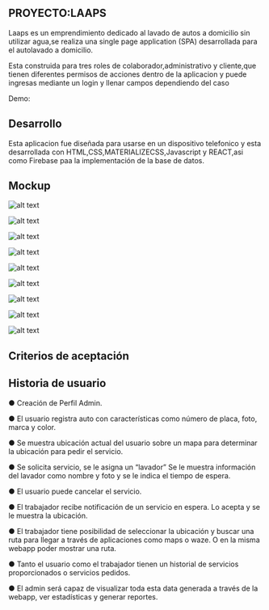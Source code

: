 
## PROYECTO:LAAPS

Laaps es un emprendimiento dedicado al lavado de autos a domicilio sin utilizar agua,se realiza una single page application (SPA) desarrollada para el autolavado a domicilio.

Esta construida para tres roles de colaborador,administrativo y cliente,que tienen diferentes permisos de acciones dentro de la aplicacion y puede ingresas mediante un login y llenar campos dependiendo del caso

Demo:


## Desarrollo

Esta aplicacion fue diseñada para usarse en un dispositivo telefonico y esta desarrollada con HTML,CSS,MATERIALIZECSS,Javascript y REACT,asi como Firebase paa la implementación de la base de datos.

## Mockup


![alt text](https://i.ibb.co/jVqw29q/Captura-de-pantalla-2020-08-26-a-la-s-11-16-56.png)

![alt text](https://i.ibb.co/3Tb3rXM/Captura-de-pantalla-2020-08-26-a-la-s-11-17-42.png)

![alt text](https://i.ibb.co/M50yH6G/Captura-de-pantalla-2020-08-26-a-la-s-11-18-06.png)

![alt text](https://i.ibb.co/yfSwFhW/Captura-de-pantalla-2020-08-26-a-la-s-11-18-33.png)

![alt text](https://i.ibb.co/C5KwdYt/Captura-de-pantalla-2020-08-26-a-la-s-11-32-53.png)

![alt text](https://i.ibb.co/M2GrXmX/Captura-de-pantalla-2020-08-26-a-la-s-11-34-27.png)

![alt text](https://i.ibb.co/6Wp73xn/Captura-de-pantalla-2020-08-26-a-la-s-11-34-50.png)

![alt text](https://i.ibb.co/gWbbxnC/Captura-de-pantalla-2020-08-26-a-la-s-11-35-19.png)

![alt text](https://i.ibb.co/WVBS0BK/Captura-de-pantalla-2020-08-26-a-la-s-11-36-32.png)

## Criterios de aceptación

## Historia de usuario

● Creación de Perfil Admin.

● El usuario registra auto con características como número de placa, foto, marca y color.

● Se muestra ubicación actual del usuario sobre un mapa para determinar la ubicación para pedir el servicio. 

● Se solicita servicio, se le asigna un “lavador” Se le muestra información del lavador como nombre y foto y se le indica el tiempo de espera. 

● El usuario puede cancelar el servicio.

● El trabajador recibe notificación de un servicio en espera. Lo acepta y se le muestra la ubicación. 

● El trabajador tiene posibilidad de seleccionar la ubicación y buscar una ruta para llegar a través de aplicaciones como maps o waze. O en la misma webapp poder mostrar una ruta. 

● Tanto el usuario como el trabajador tienen un historial de servicios proporcionados o servicios pedidos.

● El admin será capaz de visualizar toda esta data generada a través de la webapp, ver estadísticas y generar reportes. 

